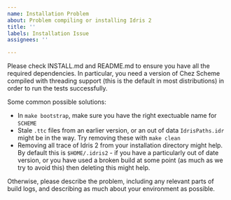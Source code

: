 ```yaml
---
name: Installation Problem
about: Problem compiling or installing Idris 2
title: ''
labels: Installation Issue
assignees: ''

---
```


Please check INSTALL.md and README.md to ensure you have all the required dependencies. In particular, you need a version of Chez Scheme compiled with threading support (this is the default in most distributions) in order to run the tests successfully.

Some common possible solutions:

* In `make bootstrap`, make sure you have the right exectuable name for `SCHEME`
* Stale `.ttc` files from an earlier version, or an out of data `IdrisPaths.idr` might be in the way. Try removing these with `make clean`
* Removing all trace of Idris 2 from your installation directory might help. By default this is `$HOME/.idris2` - if you have a particularly out of date version, or you have used a broken build at some point (as much as we try to avoid this) then deleting this might help.

Otherwise, please describe the problem, including any relevant parts of build logs, and describing as much about your environment as possible.
